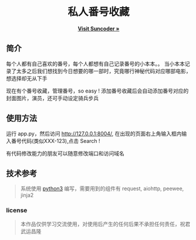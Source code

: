 <p align="center">
	<h1 align="center">私人番号收藏</h1>
	<p align="center">
		<a href="http://www.suncoder.cn" target="_blank"><strong>Visit Suncoder &raquo;</strong></a>
	</p>
</p>

## 简介
每个人都有自己喜欢的番号，每个人都想有自己记录番号的小本本。。
当小本本记录了太多之后我们想找到今日想要的哪一部时，究竟哪行神秘代码对应哪部电影，想选择却无从下手

现在有个番号收藏，管理番号，so easy !
添加番号收藏后会自动添加番号对应的封面图片，演员，还可手动设定骑兵步兵

## 使用方法
运行 app.py，然后访问 <http://127.0.0.1:8004/>,
在出现的页面右上角输入框内输入番号代码(类似XXX-123),点击 Search !

有代码修改能力的朋友可以随意修改端口和访问域名

## 技术参考
> 系统使用 [python3](https://www.python.org/downloads/) 编写，需要用到的组件有 request, aiohttp, peewee, jinja2

### license
> 本作品仅供学习交流使用，对使用后产生的任何后果不承担任何责任，祝君武运昌隆